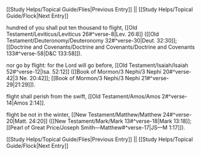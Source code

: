 [[Study Helps/Topical Guide/Flies|Previous Entry]]  ||  [[Study Helps/Topical Guide/Flock|Next Entry]]

 hundred of you shall put ten thousand to flight, [[Old Testament/Leviticus/Leviticus 26#^verse-8|Lev. 26:8]] ([[Old Testament/Deuteronomy/Deuteronomy 32#^verse-30|Deut. 32:30]]; [[Doctrine and Covenants/Doctrine and Covenants/Doctrine and Covenants 133#^verse-58|D&C 133:58]]).

 nor go by flight: for the Lord will go before, [[Old Testament/Isaiah/Isaiah 52#^verse-12|Isa. 52:12]] ([[Book of Mormon/3 Nephi/3 Nephi 20#^verse-42|3 Ne. 20:42]]; [[Book of Mormon/3 Nephi/3 Nephi 21#^verse-29|21:29]]).

 flight shall perish from the swift, [[Old Testament/Amos/Amos 2#^verse-14|Amos 2:14]].

 flight be not in the winter, [[New Testament/Matthew/Matthew 24#^verse-20|Matt. 24:20]] ([[New Testament/Mark/Mark 13#^verse-18|Mark 13:18]]; [[Pearl of Great Price/Joseph Smith—Matthew#^verse-17|JS—M 1:17]]).

[[Study Helps/Topical Guide/Flies|Previous Entry]]  ||  [[Study Helps/Topical Guide/Flock|Next Entry]]